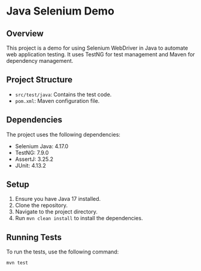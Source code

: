 # Java Selenium Demo

## Overview
This project is a demo for using Selenium WebDriver in Java to automate web application testing. It uses TestNG for test management and Maven for dependency management.

## Project Structure
- `src/test/java`: Contains the test code.
- `pom.xml`: Maven configuration file.

## Dependencies
The project uses the following dependencies:
- Selenium Java: 4.17.0
- TestNG: 7.9.0
- AssertJ: 3.25.2
- JUnit: 4.13.2

## Setup
1. Ensure you have Java 17 installed.
2. Clone the repository.
3. Navigate to the project directory.
4. Run `mvn clean install` to install the dependencies.

## Running Tests
To run the tests, use the following command:
```sh
mvn test